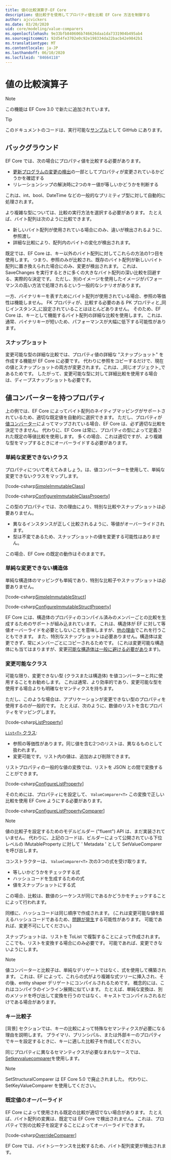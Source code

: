 ```yaml
---
title: 値の比較演算子-EF Core
description: 値比較子を使用してプロパティ値を比較 EF Core 方法を制御する
author: ajcvickers
ms.date: 03/20/2020
uid: core/modeling/value-comparers
ms.openlocfilehash: 9e33bfb840606b746626daa1da7331904b495ab4
ms.sourcegitcommit: 92d54fe3702e0c92e198334da22bacb42e9842b1
ms.translationtype: MT
ms.contentlocale: ja-JP
ms.lasthandoff: 06/10/2020
ms.locfileid: "84664118"
---
```

# <a name="value-comparers"></a>値の比較演算子

> [!NOTE]  
> この機能は EF Core 3.0 で新たに追加されています。

> [!TIP]  
> このドキュメントのコードは、実行可能な[サンプル](https://github.com/dotnet/EntityFramework.Docs/tree/master/samples/core/Modeling/ValueConversions/)として GitHub にあります。

## <a name="background"></a>バックグラウンド

EF Core では、次の場合にプロパティ値を比較する必要があります。

* [更新プログラムの変更の検出](xref:core/saving/basic)の一部としてプロパティが変更されているかどうかを確認する
* リレーションシップの解決時に2つのキー値が等しいかどうかを判断する 

これは、int、bool、DateTime などの一般的なプリミティブ型に対して自動的に処理されます。

より複雑な型については、比較の実行方法を選択する必要があります。
たとえば、バイト配列は次のように比較できます。

* 新しいバイト配列が使用されている場合にのみ、違いが検出されるように、参照渡し
* 詳細な比較により、配列内のバイトの変化が検出されます。

既定では、EF Core は、キー以外のバイト配列に対してこれらの方法の1つ目を使用します。
つまり、参照のみが比較され、既存のバイト配列が新しいバイト配列に置き換えられた場合にのみ、変更が検出されます。
これは、SaveChanges を実行するときに多くの大きなバイト配列の深い比較を回避する、実際的な決定です。
ただし、別のイメージを使用したイメージがパフォーマンスの高い方法で処理されるという一般的なシナリオがあります。

一方、バイナリキーを表すためにバイト配列が使用されている場合、参照の等価性は機能しません。
FK プロパティが、比較する必要のある PK プロパティと_同じインスタンス_に設定されていることはほとんどありません。
そのため、EF Core は、キーとして機能するバイト配列の詳細な比較を使用します。
これは、通常、バイナリキーが短いため、パフォーマンスが大幅に低下する可能性があります。

### <a name="snapshots"></a>スナップショット

変更可能な型の詳細な比較では、プロパティ値の詳細な "スナップショット" を作成する機能が EF Core に必要です。
代わりに参照をコピーするだけで、現在の値とスナップショットの両方が変更されます。これは、_同じオブジェクト_であるためです。
したがって、変更可能な型に対して詳細比較を使用する場合は、ディープスナップショットも必要です。

## <a name="properties-with-value-converters"></a>値コンバーターを持つプロパティ

上の例では、EF Core によってバイト配列のネイティブマッピングがサポートされているため、適切な既定値を自動的に選択できます。
ただし、プロパティが[値コンバーター](xref:core/modeling/value-conversions)によってマップされている場合、EF Core は、必ず適切な比較を決定できません。
代わりに、EF Core は常に、プロパティの型によって定義された既定の等値比較を使用します。
多くの場合、これは適切ですが、より複雑な型をマップするときにオーバーライドする必要があります。

### <a name="simple-immutable-classes"></a>単純な変更できないクラス

プロパティについて考えてみましょう。は、値コンバーターを使用して、単純な変更できないクラスをマップします。

[!code-csharp[SimpleImmutableClass](../../../samples/core/Modeling/ValueConversions/MappingImmutableClassProperty.cs?name=SimpleImmutableClass)]

[!code-csharp[ConfigureImmutableClassProperty](../../../samples/core/Modeling/ValueConversions/MappingImmutableClassProperty.cs?name=ConfigureImmutableClassProperty)]

この型のプロパティでは、次の理由により、特別な比較やスナップショットは必要ありません。
* 異なるインスタンスが正しく比較されるように、等値がオーバーライドされます。
* 型は不変であるため、スナップショットの値を変更する可能性はありません。

この場合、EF Core の既定の動作はそのままです。

### <a name="simple-immutable-structs"></a>単純な変更できない構造体

単純な構造体のマッピングも単純であり、特別な比較子やスナップショットは必要ありません。

[!code-csharp[SimpleImmutableStruct](../../../samples/core/Modeling/ValueConversions/MappingImmutableStructProperty.cs?name=SimpleImmutableStruct)]

[!code-csharp[ConfigureImmutableStructProperty](../../../samples/core/Modeling/ValueConversions/MappingImmutableStructProperty.cs?name=ConfigureImmutableStructProperty)]

EF Core には、構造体のプロパティのコンパイル済みのメンバーごとの比較を生成するためのサポートが組み込まれています。
これは、構造体が EF に対して等値オーバーライドを必要としないことを意味しますが、[他の理由](/dotnet/csharp/programming-guide/statements-expressions-operators/how-to-define-value-equality-for-a-type)でこれを行うこともできます。
また、特別なスナップショットは必要ありません。構造体は変更できず、常にメンバーごとにコピーされるためです。
(これは変更可能な構造体にも当てはまりますが、変更[可能な構造体は一般に避ける必要があり](/dotnet/csharp/write-safe-efficient-code)ます)。

### <a name="mutable-classes"></a>変更可能なクラス

可能な限り、変更できない型 (クラスまたは構造体) を値コンバーターと共に使用することをお勧めします。
これは通常、より効率的であり、変更可能な型を使用する場合よりも明確なセマンティクスを持ちます。

ただし、このような場合は、アプリケーションが変更できない型のプロパティを使用するのが一般的です。
たとえば、次のように、数値のリストを含むプロパティをマッピングします。 

[!code-csharp[ListProperty](../../../samples/core/Modeling/ValueConversions/MappingListProperty.cs?name=ListProperty)]

[ `List<T>` クラス](/dotnet/api/system.collections.generic.list-1?view=netstandard-2.1):
* 参照の等価性があります。同じ値を含む2つのリストは、異なるものとして扱われます。
* 変更可能です。リスト内の値は、追加および削除できます。

リストプロパティの一般的な値の変換では、リストを JSON との間で変換することができます。

[!code-csharp[ConfigureListProperty](../../../samples/core/Modeling/ValueConversions/MappingListProperty.cs?name=ConfigureListProperty)]

そのためには、プロパティにを設定して、 `ValueComparer<T>` この変換で正しい比較を使用 EF Core ようにする必要があります。

[!code-csharp[ConfigureListPropertyComparer](../../../samples/core/Modeling/ValueConversions/MappingListProperty.cs?name=ConfigureListPropertyComparer)]

> [!NOTE]  
> 値の比較子を設定するためのモデルビルダー ("fluent") API は、まだ実装されていません。
> 代わりに、上記のコードは、ビルダーによって公開されている下位レベルの IMutableProperty に対して ' Metadata ' として SetValueComparer を呼び出します。

コンストラクターは、 `ValueComparer<T>` 次の3つの式を受け取ります。
* 等しいかどうかをチェックする式
* ハッシュコードを生成するための式
* 値をスナップショットにする式  

この場合、比較は、数値のシーケンスが同じであるかどうかをチェックすることによって行われます。

同様に、ハッシュコードは同じ順序で作成されます。
(これは変更可能な値を超えるハッシュコードであるため、[問題が発生](https://ericlippert.com/2011/02/28/guidelines-and-rules-for-gethashcode/)する可能性があります。
可能であれば、変更不可にしてください。)

スナップショットは、リストを ToList で複製することによって作成されます。
ここでも、リストを変換する場合にのみ必要です。
可能であれば、変更できないようにします。 

> [!NOTE]  
> 値コンバーターと比較子は、単純なデリゲートではなく、式を使用して構築されます。
> これは、EF によって、これらの式がより複雑な式ツリーに挿入され、その後、entity shaper デリゲートにコンパイルされるためです。
> 概念的には、これはコンパイラのインライン展開に似ています。
> たとえば、単純な変換は、別のメソッドを呼び出して変換を行うのではなく、キャストでコンパイルされるだけである場合があります。    

### <a name="key-comparers"></a>キー比較子

[背景] セクションでは、キーの比較によって特殊なセマンティクスが必要になる理由を説明します。
プライマリ、プリンシパル、または外部キーのプロパティでキーを設定するときに、キーに適した比較子を作成してください。

同じプロパティに異なるセマンティクスが必要なまれなケースでは、 [Setkeyvaluecomparer](/dotnet/api/microsoft.entityframeworkcore.mutablepropertyextensions.setkeyvaluecomparer?view=efcore-3.1)を使用します。

> [!NOTE]  
> SetStructuralComparer は EF Core 5.0 で廃止されました。
> 代わりに、SetKeyValueComparer を使用してください。

### <a name="overriding-defaults"></a>既定値のオーバーライド

EF Core によって使用される既定の比較が適切でない場合があります。
たとえば、バイト配列の変異は、既定では EF Core で検出されません。
これは、プロパティで別の比較子を設定することによってオーバーライドできます。 

[!code-csharp[OverrideComparer](../../../samples/core/Modeling/ValueConversions/OverridingByteArrayComparisons.cs?name=OverrideComparer)]

EF Core では、バイトシーケンスを比較するため、バイト配列変更が検出されます。
